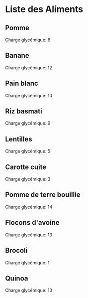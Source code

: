 # Liste des Aliments

## Pomme
Charge glycémique: 6

## Banane
Charge glycémique: 12

## Pain blanc
Charge glycémique: 10

## Riz basmati
Charge glycémique: 9

## Lentilles
Charge glycémique: 5

## Carotte cuite
Charge glycémique: 3

## Pomme de terre bouillie
Charge glycémique: 14

## Flocons d'avoine
Charge glycémique: 13

## Brocoli
Charge glycémique: 1

## Quinoa
Charge glycémique: 13